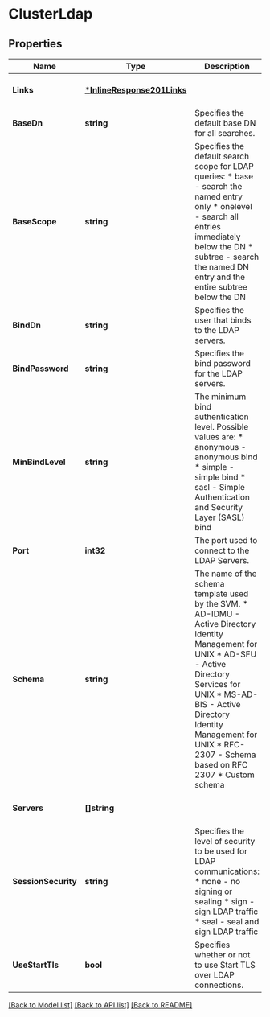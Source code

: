 # ClusterLdap

## Properties
Name | Type | Description | Notes
------------ | ------------- | ------------- | -------------
**Links** | [***InlineResponse201Links**](inline_response_201__links.md) |  | [optional] [default to null]
**BaseDn** | **string** | Specifies the default base DN for all searches. | [optional] [default to null]
**BaseScope** | **string** | Specifies the default search scope for LDAP queries: * base - search the named entry only * onelevel - search all entries immediately below the DN * subtree - search the named DN entry and the entire subtree below the DN  | [optional] [default to null]
**BindDn** | **string** | Specifies the user that binds to the LDAP servers. | [optional] [default to null]
**BindPassword** | **string** | Specifies the bind password for the LDAP servers. | [optional] [default to null]
**MinBindLevel** | **string** | The minimum bind authentication level. Possible values are: * anonymous - anonymous bind * simple - simple bind * sasl - Simple Authentication and Security Layer (SASL) bind  | [optional] [default to null]
**Port** | **int32** | The port used to connect to the LDAP Servers. | [optional] [default to null]
**Schema** | **string** | The name of the schema template used by the SVM. * AD-IDMU - Active Directory Identity Management for UNIX * AD-SFU - Active Directory Services for UNIX * MS-AD-BIS - Active Directory Identity Management for UNIX * RFC-2307 - Schema based on RFC 2307 * Custom schema  | [optional] [default to null]
**Servers** | **[]string** |  | [optional] [default to null]
**SessionSecurity** | **string** | Specifies the level of security to be used for LDAP communications: * none - no signing or sealing * sign - sign LDAP traffic * seal - seal and sign LDAP traffic  | [optional] [default to null]
**UseStartTls** | **bool** | Specifies whether or not to use Start TLS over LDAP connections.  | [optional] [default to null]

[[Back to Model list]](../README.md#documentation-for-models) [[Back to API list]](../README.md#documentation-for-api-endpoints) [[Back to README]](../README.md)


